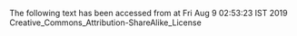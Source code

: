 The following text has been accessed from at Fri Aug 9 02:53:23 IST 2019
Creative_Commons_Attribution-ShareAlike_License
